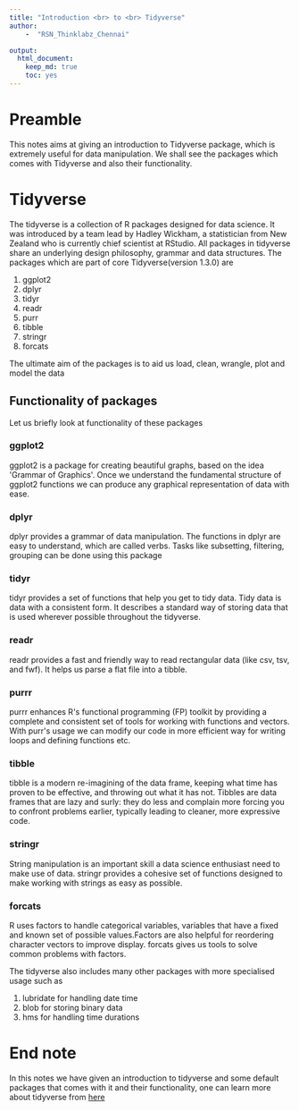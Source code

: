 ```yaml
---
title: "Introduction <br> to <br> Tidyverse"
author:    
    -  "RSN_Thinklabz_Chennai"

output:
  html_document:
    keep_md: true
    toc: yes
---
```






# Preamble
This notes aims at giving an introduction to Tidyverse package, which is extremely useful for data manipulation. We shall see the packages which comes with Tidyverse and also their functionality.

# Tidyverse
The tidyverse is a collection of R packages designed for data science. It was introduced by a team lead by Hadley Wickham, a statistician from New Zealand who is currently chief scientist at RStudio. All packages in tidyverse share an underlying design philosophy, grammar and data structures. The packages which are part of core Tidyverse(version 1.3.0) are 
   
   1) ggplot2
   2) dplyr
   3) tidyr
   4) readr
   5) purr
   6) tibble
   7) stringr
   8) forcats   
   
The ultimate aim of the packages is to aid us load, clean, wrangle, plot and model the data

##  Functionality of packages

Let us briefly look at functionality of these packages

### ggplot2
ggplot2 is a package for creating beautiful graphs, based on the idea 'Grammar of Graphics'. Once we understand the fundamental structure of ggplot2 functions we can produce any graphical representation of data with ease.  

### dplyr
dplyr provides a grammar of data manipulation. The functions in dplyr are easy to understand, which are called verbs. Tasks like subsetting, filtering, grouping can be done using this package

### tidyr
tidyr provides a set of functions that help you get to tidy data. Tidy data is data with a consistent form. It describes a standard way of storing data that is used wherever possible throughout the tidyverse. 

### readr
readr provides a fast and friendly way to read rectangular data (like csv, tsv, and fwf). It helps us parse a flat file into a tibble. 

### purrr
purrr enhances R's functional programming (FP) toolkit by providing a complete and consistent set of tools for working with functions and vectors. With purr's usage we can modify our code in more efficient way for writing loops and defining functions etc.

### tibble
tibble is a modern re-imagining of the data frame, keeping what time has proven to be effective, and throwing out what it has not. Tibbles are data frames that are lazy and surly: they do less and complain more forcing you to confront problems earlier, typically leading to cleaner, more expressive code.

### stringr
String manipulation is an important skill a data science enthusiast need to make use of data. stringr provides a cohesive set of functions designed to make working with strings as easy as possible. 

### forcats
 R uses factors to handle categorical variables, variables that have a fixed and known set of possible values.Factors are also helpful for reordering character vectors to improve display. forcats gives us tools to solve common problems with factors.
    
    
    
The tidyverse also includes many other packages with more specialised usage such as
   
   1) lubridate for handling date time
   2) blob for storing binary data
   3) hms for handling time durations

# End note
 In this notes we have given an introduction to tidyverse and some default packages that comes with it and their functionality, one can learn more about tidyverse from [here](https://www.tidyverse.org/) 
 

